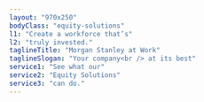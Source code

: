 ```yaml
---
layout: "970x250"
bodyClass: "equity-solutions"
l1: "Create a workforce that’s"
l2: "truly invested."
taglineTitle: "Morgan Stanley at Work"
taglineSlogan: "Your company<br /> at its best"
service1: "See what our"
service2: "Equity Solutions"
service3: "can do."
---
```

